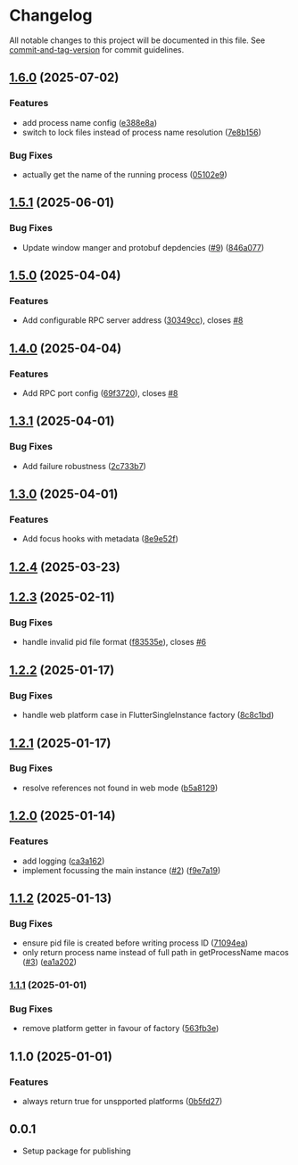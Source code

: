 # Changelog

All notable changes to this project will be documented in this file. See [commit-and-tag-version](https://github.com/absolute-version/commit-and-tag-version) for commit guidelines.

## [1.6.0](https://github.com/necodeIT/flutter_single_instance/compare/v1.5.1...v1.6.0) (2025-07-02)


### Features

* add process name config ([e388e8a](https://github.com/necodeIT/flutter_single_instance/commit/e388e8a3826161c665d53b829244946725da7237))
* switch to lock files instead of process name resolution ([7e8b156](https://github.com/necodeIT/flutter_single_instance/commit/7e8b156020c6832d04fb27a0becb67b5d47e43d5))


### Bug Fixes

* actually get the name of the running process ([05102e9](https://github.com/necodeIT/flutter_single_instance/commit/05102e9c5e960ca23de052f5868e346b1deb8729))

## [1.5.1](https://github.com/necodeIT/flutter_single_instance/compare/v1.5.0...v1.5.1) (2025-06-01)


### Bug Fixes

* Update window manger and protobuf depdencies ([#9](https://github.com/necodeIT/flutter_single_instance/issues/9)) ([846a077](https://github.com/necodeIT/flutter_single_instance/commit/846a0770681a639cbcef437b5de0d133c046db18))

## [1.5.0](https://github.com/necodeIT/flutter_single_instance/compare/v1.4.0...v1.5.0) (2025-04-04)


### Features

* Add configurable RPC server address ([30349cc](https://github.com/necodeIT/flutter_single_instance/commit/30349cc04de226abc0ccdc57219a179166293135)), closes [#8](https://github.com/necodeIT/flutter_single_instance/issues/8)

## [1.4.0](https://github.com/necodeIT/flutter_single_instance/compare/v1.3.1...v1.4.0) (2025-04-04)


### Features

* Add RPC port config ([69f3720](https://github.com/necodeIT/flutter_single_instance/commit/69f37200418df8f406b62f4913c80ea1fa046c89)), closes [#8](https://github.com/necodeIT/flutter_single_instance/issues/8)

## [1.3.1](https://github.com/necodeIT/flutter_single_instance/compare/v1.3.0...v1.3.1) (2025-04-01)


### Bug Fixes

* Add failure robustness ([2c733b7](https://github.com/necodeIT/flutter_single_instance/commit/2c733b7c2ca8cbbf1b96b347f602f2d7ac3ad0e0))

## [1.3.0](https://github.com/necodeIT/flutter_single_instance/compare/v1.2.4...v1.3.0) (2025-04-01)


### Features

* Add focus hooks with metadata ([8e9e52f](https://github.com/necodeIT/flutter_single_instance/commit/8e9e52fd671dede0100c6eab443f3aebde9424d1))

## [1.2.4](https://github.com/necodeIT/flutter_single_instance/compare/v1.2.3...v1.2.4) (2025-03-23)

## [1.2.3](https://github.com/necodeIT/flutter_single_instance/compare/v1.2.2...v1.2.3) (2025-02-11)


### Bug Fixes

* handle invalid pid file format ([f83535e](https://github.com/necodeIT/flutter_single_instance/commit/f83535edeb4d24727d9ab9f0fb48dd8a6453368a)), closes [#6](https://github.com/necodeIT/flutter_single_instance/issues/6)

## [1.2.2](https://github.com/necodeIT/flutter_single_instance/compare/v1.2.1...v1.2.2) (2025-01-17)


### Bug Fixes

* handle web platform case in FlutterSingleInstance factory ([8c8c1bd](https://github.com/necodeIT/flutter_single_instance/commit/8c8c1bdc66a97a4b623411877ce35701dadf7293))

## [1.2.1](https://github.com/necodeIT/flutter_single_instance/compare/v1.2.0...v1.2.1) (2025-01-17)


### Bug Fixes

* resolve references not found in web mode ([b5a8129](https://github.com/necodeIT/flutter_single_instance/commit/b5a8129e7078413fe5725c740bafe71b67b5da9c))

## [1.2.0](https://github.com/necodeIT/flutter_single_instance/compare/v1.1.2...v1.2.0) (2025-01-14)


### Features

* add logging ([ca3a162](https://github.com/necodeIT/flutter_single_instance/commit/ca3a162d5c4370eb5d6cbb122e9ccf37b68ca454))
* implement focussing the main instance ([#2](https://github.com/necodeIT/flutter_single_instance/issues/2)) ([f9e7a19](https://github.com/necodeIT/flutter_single_instance/commit/f9e7a19f34a1f3e7922cbd7a947cc907eefdc674))

## [1.1.2](https://github.com/necodeIT/flutter_single_instance/compare/v1.1.1...v1.1.2) (2025-01-13)


### Bug Fixes

* ensure pid file is created before writing process ID ([71094ea](https://github.com/necodeIT/flutter_single_instance/commit/71094ea95d504a7bd879f5a7f4d8099f38c4ea6e))
* only return process name instead of full path in getProcessName macos ([#3](https://github.com/necodeIT/flutter_single_instance/issues/3)) ([ea1a202](https://github.com/necodeIT/flutter_single_instance/commit/ea1a2029d3e7bb971fc9e7f99f35fc5c356f5618))

### [1.1.1](https://github.com/necodeIT/flutter_single_instance/compare/v1.1.0...v1.1.1) (2025-01-01)


### Bug Fixes

* remove platform getter in favour of factory ([563fb3e](https://github.com/necodeIT/flutter_single_instance/commit/563fb3eb4890050341a894435fe80d441d098cdd))

## 1.1.0 (2025-01-01)


### Features

* always return true for unspported platforms ([0b5fd27](https://github.com/necodeIT/flutter_single_instance/commit/0b5fd2701303fc938260e45794efb2ba8466f081))

## 0.0.1

* Setup package for publishing
